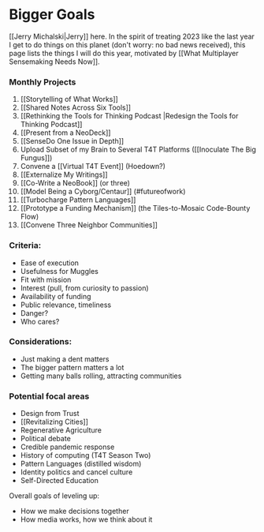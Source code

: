 # Bigger Goals

[[Jerry Michalski|Jerry]] here. In the spirit of treating 2023 like the last year I get to do things on this planet (don't worry: no bad news received), this page lists the things I will do this year, motivated by [[What Multiplayer Sensemaking Needs Now]]. 

### Monthly Projects

1. [[Storytelling of What Works]]
2. [[Shared Notes Across Six Tools]]
3. [[Rethinking the Tools for Thinking Podcast |Redesign the Tools for Thinking Podcast]]
4. [[Present from a NeoDeck]]
5. [[SenseDo One Issue in Depth]]
6. Upload Subset of my Brain to Several T4T Platforms ([[Inoculate The Big Fungus]])
7. Convene a [[Virtual T4T Event]] (Hoedown?)
8. [[Externalize My Writings]]
9. [[Co-Write a NeoBook]] (or three)
10. [[Model Being a Cyborg/Centaur]] (#futureofwork)
11. [[Turbocharge Pattern Languages]]
12. [[Prototype a Funding Mechanism]] (the Tiles-to-Mosaic Code-Bounty Flow)
13. [[Convene Three Neighbor Communities]]

### Criteria: 

- Ease of execution
- Usefulness for Muggles
- Fit with mission
- Interest (pull, from curiosity to passion)
- Availability of funding
- Public relevance, timeliness
- Danger?
- Who cares?

### Considerations: 

- Just making a dent matters
- The bigger pattern matters a lot
- Getting many balls rolling, attracting communities

### Potential focal areas

- Design from Trust 
- [[Revitalizing Cities]]
- Regenerative Agriculture
- Political debate
- Credible pandemic response 
- History of computing (T4T Season Two)
- Pattern Languages (distilled wisdom)
- Identity politics and cancel culture 
- Self-Directed Education

Overall goals of leveling up:

- How we make decisions together
- How media works, how we think about it 
